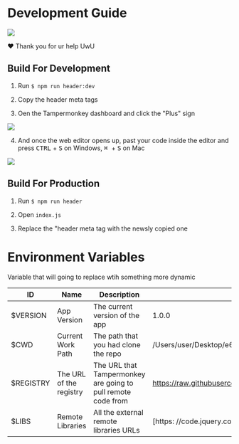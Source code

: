 # Development Guide

<img src="https://i.imgur.com/hwwBIHt.gif" />

:heart: Thank you for ur help UwU

## Build For Development

1) Run `$ npm run header:dev`

2) Copy the header meta tags

3) Oen the Tampermonkey dashboard and click the "Plus" sign

<img src="https://i.imgur.com/qbjTgmA.png" />

4) And once the web editor opens up, past your code inside the editor and press <kbd>CTRL</kbd> + <kbd>S</kbd> on Windows, <kbd>⌘ </kbd> + <kbd>S</kbd> on Mac

<img src="https://i.imgur.com/5Bf9Sbx.png" />

## Build For Production

1) Run `$ npm run header`

2) Open `index.js`

3) Replace the "header meta tag with the newsly copied one

# Environment Variables

Variable that will going to replace wtih something more dynamic

| ID        | Name                    | Description                                                  | Example                                                                        |   |
|-----------|-------------------------|--------------------------------------------------------------|--------------------------------------------------------------------------------|---|
| $VERSION  | App Version             | The current version of the app                               | 1.0.0                                                                          |   |
| $CWD      | Current Work Path       | The path that you had clone the repo                         | /Users/user/Desktop/e621_helper_tampermonkey                                   |   |
| $REGISTRY | The URL of the registry | The URL that Tampermonkey are going to pull remote code from | https://raw.githubusercontent.com/felixfong227/e621_helper_tampermonkey/master |   |
| $LIBS     | Remote Libraries        | All the external remote libraries URLs                       | [https: //code.jquery.com/jquery-3.4.1.min.js]                                 |   |